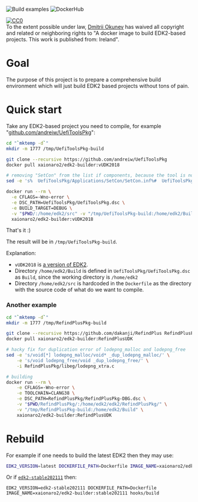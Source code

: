 ![Build examples](https://github.com/xaionaro/edk2-builder-docker/actions/workflows/github-actions-test.yml/badge.svg)
![DockerHub](https://github.com/xaionaro/edk2-builder-docker/actions/workflows/github-actions-push.yml/badge.svg)

<p xmlns:dct="http://purl.org/dc/terms/" xmlns:vcard="http://www.w3.org/2001/vcard-rdf/3.0#">
  <a rel="license"
     href="http://creativecommons.org/publicdomain/zero/1.0/">
    <img src="http://i.creativecommons.org/p/zero/1.0/88x31.png" style="border-style: none;" alt="CC0" />
  </a>
  <br />
  To the extent possible under law,
  <a rel="dct:publisher"
     href="https://github.com/xaionaro/">
    <span property="dct:title">Dmitrii Okunev</span></a>
  has waived all copyright and related or neighboring rights to
  "<span property="dct:title">A docker image to build EDK2-based projects</span>.
This work is published from:
<span property="vcard:Country" datatype="dct:ISO3166"
      content="IE" about="https://github.com/xaionaro/edk2-builder-docker">
  Ireland</span>".
</p>

# Goal

The purpose of this project is to prepare a comprehensive build environment which will just build EDK2 based projects without tons of pain.

# Quick start

Take any EDK2-based project you need to compile, for example "[github.com/andreiw/UefiToolsPkg](https://github.com/andreiw/UefiToolsPkg)":
```sh
cd "`mktemp -d`"
mkdir -m 1777 /tmp/UefiToolsPkg-build

git clone --recursive https://github.com/andreiw/UefiToolsPkg
docker pull xaionaro2/edk2-builder:vUDK2018

# removing "SetCon" from the list if components, because the tool is not buildable
sed -e 's%  UefiToolsPkg/Applications/SetCon/SetCon.inf%#  UefiToolsPkg/Applications/SetCon/SetCon.inf%' -i UefiToolsPkg/UefiToolsPkg.dsc

docker run --rm \
  -e CFLAGS=-Wno-error \
  -e DSC_PATH=UefiToolsPkg/UefiToolsPkg.dsc \
  -e BUILD_TARGET=DEBUG \
  -v "$PWD/:/home/edk2/src" -v "/tmp/UefiToolsPkg-build:/home/edk2/Build" \
  xaionaro2/edk2-builder:vUDK2018
```
That's it :)

The result will be in `/tmp/UefiToolsPkg-build`.

Explanation:
* `vUDK2018` is [a version of EDK2](https://github.com/tianocore/edk2/tags).
* Directory `/home/edk2/Build` is defined in `UefiToolsPkg/UefiToolsPkg.dsc` as `Build`, since the working directory is `/home/edk2`
* Directory `/home/edk2/src` is hardcoded in the `Dockerfile` as the directory with the source code of what do we want to compile.

### Another example

```sh
cd "`mktemp -d`"
mkdir -m 1777 /tmp/RefindPlusPkg-build

git clone --recursive https://github.com/dakanji/RefindPlus RefindPlusPkg
docker pull xaionaro2/edk2-builder:RefindPlusUDK

# hacky fix for duplication error of lodepng_malloc and lodepng_free
sed -e 's/void[*] lodepng_malloc/void* _dup_lodepng_malloc/' \
    -e 's/void lodepng_free/void _dup_lodepng_free/' \
    -i RefindPlusPkg/libeg/lodepng_xtra.c

# building
docker run --rm \
    -e CFLAGS=-Wno-error \
    -e TOOLCHAIN=CLANG38 \
    -e DSC_PATH=RefindPlusPkg/RefindPlusPkg-DBG.dsc \
    -v "$PWD/RefindPlusPkg/:/home/edk2/edk2/RefindPlusPkg/" \
    -v "/tmp/RefindPlusPkg-build:/home/edk2/Build" \
    xaionaro2/edk2-builder:RefindPlusUDK
```

# Rebuild

For example if one needs to build the latest EDK2 then they may use:
```sh
EDK2_VERSION=latest DOCKERFILE_PATH=Dockerfile IMAGE_NAME=xaionaro2/edk2-builder:latest hooks/build
```

Or if [`edk2-stable202111`](https://github.com/tianocore/edk2/tags) then:
```
EDK2_VERSION=edk2-stable202111 DOCKERFILE_PATH=Dockerfile IMAGE_NAME=xaionaro2/edk2-builder:stable202111 hooks/build
```

